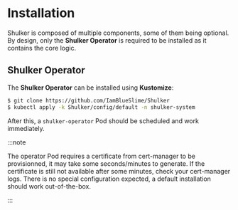 # Installation

Shulker is composed of multiple components, some of them being optional. By design, only the **Shulker Operator** is required to be installed as it contains the core logic.

## Shulker Operator

The **Shulker Operator** can be installed using **Kustomize**:

```bash
$ git clone https://github.com/IamBlueSlime/Shulker
$ kubectl apply -k Shulker/config/default -n shulker-system
```

After this, a `shulker-operator` Pod should be scheduled and work immediately.

:::note

The operator Pod requires a certificate from cert-manager to be provisionned, it may take some seconds/minutes to generate. If the certificate is still not available after some minutes, check your cert-manager logs. There is no special configuration expected, a default installation should work out-of-the-box.

:::
